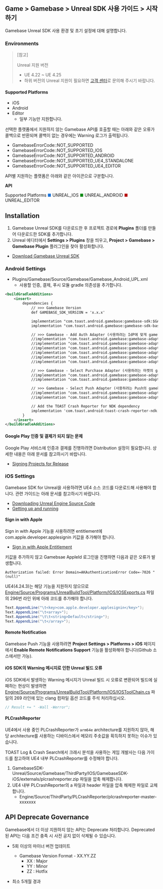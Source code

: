 ## Game > Gamebase > Unreal SDK 사용 가이드 > 시작하기

Gamebase Unreal SDK 사용 환경 및 초기 설정에 대해 설명합니다.

### Environments

> [참고] 
>
> Unreal 지원 버전
>
> * UE 4.22 ~ UE 4.25
> * 하위 버전의 Unreal 지원이 필요하면 [고객 센터](https://toast.com/support/inquiry)로 문의해 주시기 바랍니다.

#### Supported Platforms

* iOS
* Android
* Editor
    * 일부 기능만 지원합니다.

선택한 플랫폼에서 지원하지 않는 Gamebase API를 호출할 때는 아래와 같은 오류가 콜백으로 반환되며 콜백이 없는 경우에는 Warning 로그가 출력됩니다.

* GamebaseErrorCode::NOT_SUPPORTED
* GamebaseErrorCode::NOT_SUPPORTED_IOS
* GamebaseErrorCode::NOT_SUPPORTED_ANDROID
* GamebaseErrorCode::NOT_SUPPORTED_UE4_STANDALONE
* GamebaseErrorCode::NOT_SUPPORTED_UE4_EDITOR

API별 지원하는 플랫폼은 아래와 같은 아이콘으로 구분합니다.

**API**

Supported Platforms
<span style="color:#1D76DB; font-size: 10pt">■</span> UNREAL_IOS
<span style="color:#0E8A16; font-size: 10pt">■</span> UNREAL_ANDROID
<span style="color:#B60205; font-size: 10pt">■</span> UNREAL_EDITOR

## Installation

1. Gamebase Unreal SDK를 다운로드한 후 프로젝트 경로에 **Plugins** 폴더를 만들어 다운로드한 SDK를 추가합니다.
2. Unreal 에디터에서 **Settings > Plugins** 창을 띄우고, **Project > Gamebase > Gamebase Plugin** 플러그인을 찾아 활성화합니다.

* [Download Gamebase Unreal SDK](/Download/#game-gamebase)

### Android Settings

* Plugins/Gamebase/Source/Gamebase/Gamebase_Android_UPL.xml
    * 사용할 인증, 결제, 푸시 모듈 gradle 의존성을 추가합니다.

```xml
<buildGradleAdditions>
    <insert>
        dependencies {
            // >>> Gamebase Version
            def GAMEBASE_SDK_VERSION = 'x.x.x'

            implementation "com.toast.android.gamebase:gamebase-sdk:$GAMEBASE_SDK_VERSION"
            implementation "com.toast.android.gamebase:gamebase-sdk-base:$GAMEBASE_SDK_VERSION"

            // >>> Gamebase - Add Auth Adapter (사용하려는 IdP에 맞게 gamebase-adapter-auth 모듈을 gradle 의존성에 추가합니다.)
            //implementation "com.toast.android.gamebase:gamebase-adapter-auth-facebook:$GAMEBASE_SDK_VERSION"
            //implementation "com.toast.android.gamebase:gamebase-adapter-auth-google:$GAMEBASE_SDK_VERSION"
            //implementation "com.toast.android.gamebase:gamebase-adapter-auth-line:$GAMEBASE_SDK_VERSION"
            //implementation "com.toast.android.gamebase:gamebase-adapter-auth-naver:$GAMEBASE_SDK_VERSION"
            //implementation "com.toast.android.gamebase:gamebase-adapter-auth-payco:$GAMEBASE_SDK_VERSION"
            //implementation "com.toast.android.gamebase:gamebase-adapter-auth-twitter:$GAMEBASE_SDK_VERSION"

            // >>> Gamebase - Select Purchase Adapter (사용하려는 마켓의 gamebase-adapter-purchase 모듈을 gradle 의존성에 추가합니다.)
            //implementation "com.toast.android.gamebase:gamebase-adapter-purchase-google:$GAMEBASE_SDK_VERSION"
            //implementation "com.toast.android.gamebase:gamebase-adapter-purchase-onestore:$GAMEBASE_SDK_VERSION"

            // >>> Gamebase - Select Push Adapter (사용하려는 Push의 gamebase-adapter-purchase 모듈을 gradle 의존성에 추가합니다.)
            //implementation "com.toast.android.gamebase:gamebase-adapter-push-fcm:$GAMEBASE_SDK_VERSION"
            //implementation "com.toast.android.gamebase:gamebase-adapter-push-tencent:$GAMEBASE_SDK_VERSION"

            // Add the TOAST Crash Reporter for NDK dependency
            implementation 'com.toast.android:toast-crash-reporter-ndk:0.21.0'
        }
    </insert>
</buildGradleAdditions>
```

#### Google Play 인증 및 결제가 되지 않는 문제

Google Play 서비스에 인증과 결제를 진행하려면 Distribution 설정이 필요합니다.
상세한 내용은 아래 문서를 참고하시기 바랍니다. 

* [Signing Projects for Release](https://docs.unrealengine.com/en-US/Platforms/Mobile/Android/DistributionSigning/index.html)

### iOS Settings

Gamebase SDK for Unreal을 사용하려면 UE4 소스 코드를 다운로드해 사용해야 합니다.
관련 가이드는 아래 문서를 참고하시기 바랍니다.

* [Downloading Unreal Engine Source Code](https://docs.unrealengine.com/en-US/GettingStarted/DownloadingUnrealEngine/index.html)
* [Getting up and running](https://github.com/EpicGames/UnrealEngine#getting-up-and-running)

#### Sign in with Apple

Sign in with Apple 기능을 사용하려면 entitlement에 com.apple.developer.applesignin 키값을 추가해야 합니다.

* [Sign in with Apple Entitlement](https://developer.apple.com/documentation/bundleresources/entitlements/com_apple_developer_applesignin)

키값을 추가하지 않고 Gamebsae AppleId 로그인을 진행하면 다음과 같은 오류가 발생합니다.

```
Authorization failed: Error Domain=AKAuthenticationError Code=-7026 "(null)"

```

UE4(4.24.3)는 해당 기능을 지원하지 않으므로 [Engine/Source/Programs/UnrealBuildTool/Platform/IOS/IOSExports.cs](https://github.com/EpicGames/UnrealEngine/blob/release/Engine/Source/Programs/UnrealBuildTool/Platform/IOS/IOSExports.cs) 파일의 296번 라인 위에 아래 코드를 추가해야 합니다.

```cs
Text.AppendLine("\t<key>com.apple.developer.applesignin</key>");
Text.AppendLine("\t<array>");
Text.AppendLine("\t\t<string>Default</string>");
Text.AppendLine("\t</array>");
```

#### Remote Notification

Gamebase Push 기능을 사용하려면 **Project Settings > Platforms > iOS** 페이지에서 **Enable Remote Notifications Support** 기능을 활성화해야 합니다(Github 소스에서만 가능).

#### iOS SDK의 Warning 메시지로 인한 Unreal 빌드 오류

iOS SDK에서 발생하는 Warning 메시지가 Unreal 빌드 시 오류로 변환되어 빌드에 실패하는 현상이 발생하면 [Engine/Source/Programs/UnrealBuildTool/Platform/IOS/IOSToolChain.cs](https://github.com/EpicGames/UnrealEngine/blob/release/Engine/Source/Programs/UnrealBuildTool/Platform/IOS/IOSToolChain.cs) 파일의 269 라인에 있는 clang 컴파일 옵션 코드를 주석 처리하십시오.

```cs
// Result += " -Wall -Werror";
```

#### PLCrashReporter

UE4에서 사용 중인 PLCrashReporter가 `arm64e` architecture를 지원하지 않아, 해당 architecture를 사용하는 디바이스에서 메모리 주솟값을 획득하지 못하는 이슈가 있습니다.

TOAST Log & Crash Search에서 크래시 분석을 사용하는 게임 개발사는 다음 가이드를 참고하여 UE4 내부 PLCrashReporter를 수정해야 합니다.

1. GamebaseSDK-Unreal/Source/Gamebase/ThirdParty/IOS/GamebaseSDK-iOS/externals/plcrashreporter.zip 파일을 압축 해제합니다.
2. UE4 내부 PLCrashReporter의 a 파일과 header 파일을 압축 해제한 파일로 교체합니다.
    * Engine/Source/ThirdParty/PLCrashReporter/plcrashreporter-master-xxxxxxx

## API Deprecate Governance

Gamebase에서 더 이상 지원하지 않는 API는 Deprecate 처리합니다.
Deprecated된 API는 다음 조건 충족 시 사전 공지 없이 삭제될 수 있습니다.

* 5회 이상의 마이너 버전 업데이트
	* Gamebase Version Format - XX.YY.ZZ
		* XX : Major
		* YY : Minor
		* ZZ : Hotfix

* 최소 5개월 경과
